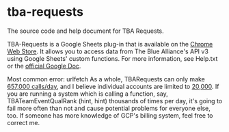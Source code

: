 # tba-requests
The source code and help document for TBA Requests.

TBA-Requests is a Google Sheets plug-in that is available on the [Chrome Web Store](https://chrome.google.com/webstore/detail/pifloagheimbimgjjomlboekcpimjmom). It allows you to access data from The Blue Alliance's API v3 using Google Sheets' custom functions. For more information, see Help.txt or the [official Google Doc](https://docs.google.com/document/d/1gXv14J6kD4GPJuOErnbf-AW2xkxs6asXT-PaI-Gm1nM).

Most common error: urlfetch
As a whole, TBARequests can only make [657,000 calls/day](https://cloud.google.com/appengine/quotas), and I believe individual accounts are limited to [20,000](https://developers.google.com/apps-script/guides/services/quotas). If you are running a system which is calling a function, say, TBATeamEventQualRank (hint, hint) thousands of times per day, it's going to fail more often than not and cause potential problems for everyone else, too. If someone has more knowledge of GCP's billing system, feel free to correct me.
